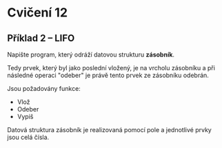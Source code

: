 # Cvičení 12
## Příklad 2 – LIFO

Napište program, který odráží datovou strukturu **zásobník**.

Tedy prvek, který byl jako poslední vložený, je na vrcholu zásobníku a při následné operaci "odeber" je právě tento prvek ze zásobníku odebrán.

Jsou požadovány funkce:
* Vlož
* Odeber
* Vypiš

Datová struktura zásobník je realizovaná pomocí pole a jednotlivé prvky jsou celá čísla.